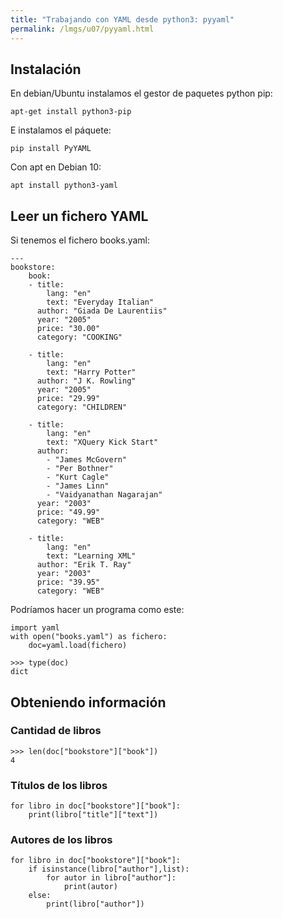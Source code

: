 ```yaml
---
title: "Trabajando con YAML desde python3: pyyaml"
permalink: /lmgs/u07/pyyaml.html
---
```


## Instalación

En debian/Ubuntu instalamos el gestor de paquetes python pip:

	apt-get install python3-pip

E instalamos el páquete:

	pip install PyYAML

Con apt en Debian 10:

	apt install python3-yaml

## Leer un fichero YAML

Si tenemos el fichero books.yaml:

```
---
bookstore:
	book: 
    - title: 
        lang: "en"
        text: "Everyday Italian"
      author: "Giada De Laurentiis"
      year: "2005"
      price: "30.00"
      category: "COOKING"
    
    - title: 
        lang: "en"
        text: "Harry Potter"
      author: "J K. Rowling"
      year: "2005"
      price: "29.99"
      category: "CHILDREN"
    
    - title: 
        lang: "en"
        text: "XQuery Kick Start"
      author: 
        - "James McGovern"
        - "Per Bothner"
        - "Kurt Cagle"
        - "James Linn"
        - "Vaidyanathan Nagarajan"
      year: "2003"
      price: "49.99"
      category: "WEB"
    
    - title: 
        lang: "en"
        text: "Learning XML"
      author: "Erik T. Ray"
      year: "2003"
      price: "39.95"
      category: "WEB"
```

Podríamos hacer un programa como este:

	import yaml   
	with open("books.yaml") as fichero:
		doc=yaml.load(fichero)

	>>> type(doc)
	dict

## Obteniendo información

### Cantidad de libros

	>>> len(doc["bookstore"]["book"])
	4

### Títulos de los libros

	for libro in doc["bookstore"]["book"]:
   		print(libro["title"]["text"])

### Autores de los libros

	for libro in doc["bookstore"]["book"]:
        if isinstance(libro["author"],list):
            for autor in libro["author"]:
                print(autor)
        else:
            print(libro["author"])
